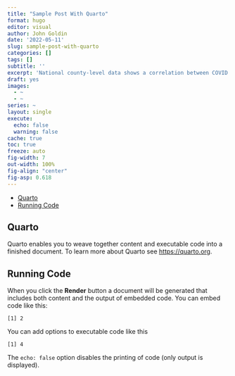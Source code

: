 ```yaml
---
title: "Sample Post With Quarto"
format: hugo
editor: visual
author: John Goldin
date: '2022-05-11'
slug: sample-post-with-quarto
categories: []
tags: []
subtitle: ''
excerpt: 'National county-level data shows a correlation between COVID vaccinatioin rates and 2020 Trump vote share. This post will do something similar at the level of Connecticut towns.'
draft: yes
images:
  - ~
  - ~
series: ~
layout: single
execute:
  echo: false
  warning: false
cache: true
toc: true
freeze: auto
fig-width: 7
out-width: 100%
fig-align: "center"
fig-asp: 0.618  
---
```




-   <a href="#quarto" id="toc-quarto">Quarto</a>
-   <a href="#running-code" id="toc-running-code">Running Code</a>

## Quarto

Quarto enables you to weave together content and executable code into a finished document. To learn more about Quarto see <https://quarto.org>.

## Running Code

When you click the **Render** button a document will be generated that includes both content and the output of embedded code. You can embed code like this:

    [1] 2

You can add options to executable code like this

    [1] 4

The `echo: false` option disables the printing of code (only output is displayed).

